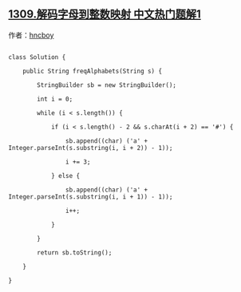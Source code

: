 ## [1309.解码字母到整数映射 中文热门题解1](https://leetcode.cn/problems/decrypt-string-from-alphabet-to-integer-mapping/solutions/100000/java-jian-dan-jie-fa-by-hncboy)

作者：[hncboy](https://leetcode.cn/u/hncboy)

```
class Solution {
    public String freqAlphabets(String s) {
        StringBuilder sb = new StringBuilder();
        int i = 0;
        while (i < s.length()) {
            if (i < s.length() - 2 && s.charAt(i + 2) == '#') {
                sb.append((char) ('a' + Integer.parseInt(s.substring(i, i + 2)) - 1));
                i += 3;
            } else {
                sb.append((char) ('a' + Integer.parseInt(s.substring(i, i + 1)) - 1));
                i++;
            }
        }
        return sb.toString(); 
    }
}
```
